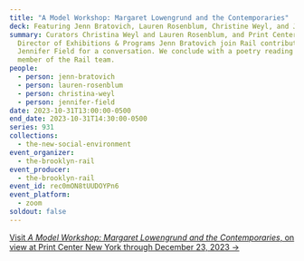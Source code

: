 ```yaml
---
title: "A Model Workshop: Margaret Lowengrund and the Contemporaries"
deck: Featuring Jenn Bratovich, Lauren Rosenblum, Christine Weyl, and Jennifer Field
summary: Curators Christina Weyl and Lauren Rosenblum, and Print Center New York
  Director of Exhibitions & Programs Jenn Bratovich join Rail contributor
  Jennifer Field for a conversation. We conclude with a poetry reading by a
  member of the Rail team.
people:
  - person: jenn-bratovich
  - person: lauren-rosenblum
  - person: christina-weyl
  - person: jennifer-field
date: 2023-10-31T13:00:00-0500
end_date: 2023-10-31T14:30:00-0500
series: 931
collections:
  - the-new-social-environment
event_organizer:
  - the-brooklyn-rail
event_producer:
  - the-brooklyn-rail
event_id: rec0mON8tUUDOYPn6
event_platform:
  - zoom
soldout: false
---
```

[V﻿isit *A Model Workshop: Margaret Lowengrund and the Contemporaries*, on view at Print Center New York through December 23, 2023 →](https://www.printcenternewyork.org/a-model-workshop)